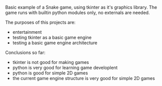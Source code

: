 Basic example of a Snake game, using tkinter as it's graphics library.
The game runs with builtin python modules only, no externals are needed.

The purposes of this projects are:
- entertainment
- testing tkinter as a basic game engine
- testing a basic game engine architecture

Conclusions so far:
- tkinter is not good for making games
- python is very good for learning game developlent
- python is good for simple 2D games
- the current game engine structure is very good for simple 2D games

